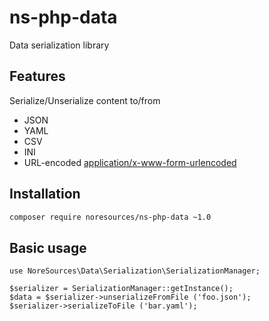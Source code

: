 # ns-php-data

Data serialization library

## Features

Serialize/Unserialize content to/from
* JSON
* YAML
* CSV
* INI
* URL-encoded [application/x-www-form-urlencoded](https://datatracker.ietf.org/doc/html/rfc3986)

## Installation

```bash
composer require noresources/ns-php-data ~1.0
```

## Basic usage

```
use NoreSources\Data\Serialization\SerializationManager;

$serializer = SerializationManager::getInstance();
$data = $serializer->unserializeFromFile ('foo.json');
$serializer->serializeToFile ('bar.yaml');
```